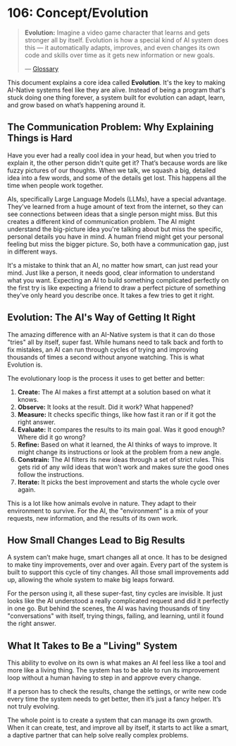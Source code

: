 # 106: Concept/Evolution

> **Evolution:** Imagine a video game character that learns and gets stronger all by itself. Evolution is how a special kind of AI system does this — it automatically adapts, improves, and even changes its own code and skills over time as it gets new information or new goals.
>
> — [Glossary](./000_glossary.md)



This document explains a core idea called **Evolution**. It's the key to making AI-Native systems feel like they are alive. Instead of being a program that's stuck doing one thing forever, a system built for evolution can adapt, learn, and grow based on what’s happening around it.



## The Communication Problem: Why Explaining Things is Hard

Have you ever had a really cool idea in your head, but when you tried to explain it, the other person didn't quite get it? That’s because words are like fuzzy pictures of our thoughts. When we talk, we squash a big, detailed idea into a few words, and some of the details get lost. This happens all the time when people work together.

AIs, specifically Large Language Models (LLMs), have a special advantage. They've learned from a huge amount of text from the internet, so they can see connections between ideas that a single person might miss. But this creates a different kind of communication problem. The AI might understand the big-picture idea you're talking about but miss the specific, personal details you have in mind. A human friend might get your personal feeling but miss the bigger picture. So, both have a communication gap, just in different ways.



It's a mistake to think that an AI, no matter how smart, can just read your mind. Just like a person, it needs good, clear information to understand what you want. Expecting an AI to build something complicated perfectly on the first try is like expecting a friend to draw a perfect picture of something they've only heard you describe once. It takes a few tries to get it right.

## Evolution: The AI's Way of Getting It Right

The amazing difference with an AI-Native system is that it can do those "tries" all by itself, super fast. While humans need to talk back and forth to fix mistakes, an AI can run through cycles of trying and improving thousands of times a second without anyone watching. This is what Evolution is.

The evolutionary loop is the process it uses to get better and better:



1.  **Create:** The AI makes a first attempt at a solution based on what it knows.
2.  **Observe:** It looks at the result. Did it work? What happened?
3.  **Measure:** It checks specific things, like how fast it ran or if it got the right answer.
4.  **Evaluate:** It compares the results to its main goal. Was it good enough? Where did it go wrong?
5.  **Refine:** Based on what it learned, the AI thinks of ways to improve. It might change its instructions or look at the problem from a new angle.
6.  **Constrain:** The AI filters its new ideas through a set of strict rules. This gets rid of any wild ideas that won't work and makes sure the good ones follow the instructions.
7.  **Iterate:** It picks the best improvement and starts the whole cycle over again.

This is a lot like how animals evolve in nature. They adapt to their environment to survive. For the AI, the "environment" is a mix of your requests, new information, and the results of its own work.

## How Small Changes Lead to Big Results

A system can’t make huge, smart changes all at once. It has to be designed to make tiny improvements, over and over again. Every part of the system is built to support this cycle of tiny changes. All those small improvements add up, allowing the whole system to make big leaps forward.



For the person using it, all these super-fast, tiny cycles are invisible. It just looks like the AI understood a really complicated request and did it perfectly in one go. But behind the scenes, the AI was having thousands of tiny "conversations" with itself, trying things, failing, and learning, until it found the right answer.

## What It Takes to Be a "Living" System

This ability to evolve on its own is what makes an AI feel less like a tool and more like a living thing. The system has to be able to run its improvement loop without a human having to step in and approve every change.

If a person has to check the results, change the settings, or write new code every time the system needs to get better, then it’s just a fancy helper. It’s not truly evolving.

The whole point is to create a system that can manage its own growth. When it can create, test, and improve all by itself, it starts to act like a smart, a daptive partner that can help solve really complex problems.